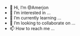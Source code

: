 - 👋 Hi, I’m @Amerjon
- 👀 I’m interested in ...
- 🌱 I’m currently learning ...
- 💞️ I’m looking to collaborate on ...
- 📫 How to reach me ...

<!---
Amerjon/Amerjon is a ✨ special ✨ repository because its `README.md` (this file) appears on your GitHub profile.
You can click the Preview link to take a look at your changes.
--->

